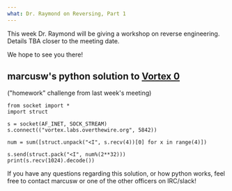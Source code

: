 ```yaml
---
what: Dr. Raymond on Reversing, Part 1
---
```


This week Dr. Raymond will be giving a workshop on reverse engineering. Details TBA closer to the meeting date.

We hope to see you there!

## marcusw's python solution to [Vortex 0](http://overthewire.org/wargames/vortex/vortex0.html)
("homework" challenge from last week's meeting)

    from socket import *
    import struct
    
    s = socket(AF_INET, SOCK_STREAM)
    s.connect(("vortex.labs.overthewire.org", 5842))
    
    num = sum([struct.unpack("<I", s.recv(4))[0] for x in range(4)])
    
    s.send(struct.pack("<I", num%(2**32)))
    print(s.recv(1024).decode())

If you have any questions regarding this solution, or how python works, feel free to contact marcusw or one of the other officers on IRC/slack!
